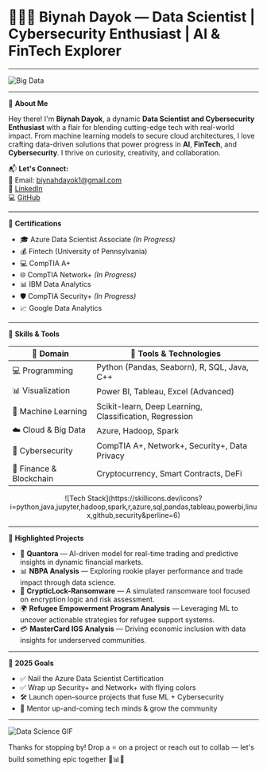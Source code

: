 # 👩🏽‍💻 Biynah Dayok — Data Scientist | Cybersecurity Enthusiast | AI & FinTech Explorer

---

![Big Data](https://www.revistaanfibia.com/wp-content/uploads/2017/02/Bigdata_portada_GIF_01-2.gif)

---

🎯 **About Me**

Hey there! I'm **Biynah Dayok**, a dynamic **Data Scientist and Cybersecurity Enthusiast** with a flair for blending cutting-edge tech with real-world impact. From machine learning models to secure cloud architectures, I love crafting data-driven solutions that power progress in **AI**, **FinTech**, and **Cybersecurity**. I thrive on curiosity, creativity, and collaboration.

📬 **Let's Connect:**  
📧 Email: biynahdayok1@gmail.com  
🔗 [LinkedIn](https://www.linkedin.com/in/biynahdayok)  
💻 [GitHub](https://github.com/dayokbiynah)

---

📜 **Certifications**

- 🎓 Azure Data Scientist Associate *(In Progress)*
- 💰 Fintech (University of Pennsylvania)
- 💻 CompTIA A+
- 🌐 CompTIA Network+ *(In Progress)*
- 📊 IBM Data Analytics
- 🛡️ CompTIA Security+ *(In Progress)*
- 📈 Google Data Analytics

---

🧠 **Skills & Tools**

| 🌟 Domain | 🔧 Tools & Technologies |
|----------|--------------------------|
| 💻 Programming | Python (Pandas, Seaborn), R, SQL, Java, C++ |
| 📊 Visualization | Power BI, Tableau, Excel (Advanced) |
| 🤖 Machine Learning | Scikit-learn, Deep Learning, Classification, Regression |
| ☁️ Cloud & Big Data | Azure, Hadoop, Spark |
| 🔐 Cybersecurity | CompTIA A+, Network+, Security+, Data Privacy |
| 💸 Finance & Blockchain | Cryptocurrency, Smart Contracts, DeFi |

<p align="center">
  ![Tech Stack](https://skillicons.dev/icons?i=python,java,jupyter,hadoop,spark,r,azure,sql,pandas,tableau,powerbi,linux,github,security&perline=6)
</p>

---

📂 **Highlighted Projects**

- 🔐 **Quantora** — AI-driven model for real-time trading and predictive insights in dynamic financial markets.
- 📊 **NBPA Analysis** — Exploring rookie player performance and trade impact through data science.
- 🧬 **CrypticLock-Ransomware** — A simulated ransomware tool focused on encryption logic and risk assessment.
- 🌍 **Refugee Empowerment Program Analysis** — Leveraging ML to uncover actionable strategies for refugee support systems.
- 💳 **MasterCard IGS Analysis** — Driving economic inclusion with data insights for underserved communities.

---

🚀 **2025 Goals**

- ✅ Nail the Azure Data Scientist Certification
- ✅ Wrap up Security+ and Network+ with flying colors
- 🛠️ Launch open-source projects that fuse ML + Cybersecurity
- 🌟 Mentor up-and-coming tech minds & grow the community

---

![Data Science GIF](https://media.giphy.com/media/9JJtjLliEF5N68yf3e/giphy.gif)

Thanks for stopping by! Drop a ⭐️ on a project or reach out to collab — let's build something epic together 🔐📊🚀
